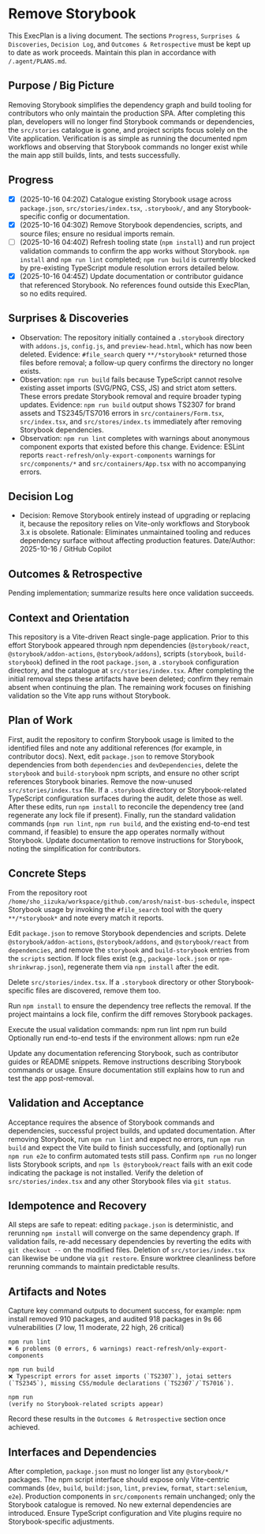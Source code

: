 # Remove Storybook

This ExecPlan is a living document. The sections `Progress`, `Surprises & Discoveries`, `Decision Log`, and `Outcomes & Retrospective` must be kept up to date as work proceeds. Maintain this plan in accordance with `/.agent/PLANS.md`.

## Purpose / Big Picture


Removing Storybook simplifies the dependency graph and build tooling for contributors who only maintain the production SPA. After completing this plan, developers will no longer find Storybook commands or dependencies, the `src/stories` catalogue is gone, and project scripts focus solely on the Vite application. Verification is as simple as running the documented npm workflows and observing that Storybook commands no longer exist while the main app still builds, lints, and tests successfully.

## Progress


- [x] (2025-10-16 04:20Z) Catalogue existing Storybook usage across `package.json`, `src/stories/index.tsx`, `.storybook/`, and any Storybook-specific config or documentation.
- [x] (2025-10-16 04:30Z) Remove Storybook dependencies, scripts, and source files; ensure no residual imports remain.
- [ ] (2025-10-16 04:40Z) Refresh tooling state (`npm install`) and run project validation commands to confirm the app works without Storybook. `npm install` and `npm run lint` completed; `npm run build` is currently blocked by pre-existing TypeScript module resolution errors detailed below.
- [x] (2025-10-16 04:45Z) Update documentation or contributor guidance that referenced Storybook. No references found outside this ExecPlan, so no edits required.

## Surprises & Discoveries


- Observation: The repository initially contained a `.storybook` directory with `addons.js`, `config.js`, and `preview-head.html`, which has now been deleted.
  Evidence: `#file_search` query `**/*storybook*` returned those files before removal; a follow-up query confirms the directory no longer exists.
- Observation: `npm run build` fails because TypeScript cannot resolve existing asset imports (SVG/PNG, CSS, JS) and strict atom setters. These errors predate Storybook removal and require broader typing updates.
  Evidence: `npm run build` output shows TS2307 for brand assets and TS2345/TS7016 errors in `src/containers/Form.tsx`, `src/index.tsx`, and `src/stores/index.ts` immediately after removing Storybook dependencies.
- Observation: `npm run lint` completes with warnings about anonymous component exports that existed before this change.
  Evidence: ESLint reports `react-refresh/only-export-components` warnings for `src/components/*` and `src/containers/App.tsx` with no accompanying errors.

## Decision Log


- Decision: Remove Storybook entirely instead of upgrading or replacing it, because the repository relies on Vite-only workflows and Storybook 3.x is obsolete.
  Rationale: Eliminates unmaintained tooling and reduces dependency surface without affecting production features.
  Date/Author: 2025-10-16 / GitHub Copilot

## Outcomes & Retrospective


Pending implementation; summarize results here once validation succeeds.

## Context and Orientation


This repository is a Vite-driven React single-page application. Prior to this effort Storybook appeared through npm dependencies (`@storybook/react`, `@storybook/addon-actions`, `@storybook/addons`), scripts (`storybook`, `build-storybook`) defined in the root `package.json`, a `.storybook` configuration directory, and the catalogue at `src/stories/index.tsx`. After completing the initial removal steps these artifacts have been deleted; confirm they remain absent when continuing the plan. The remaining work focuses on finishing validation so the Vite app runs without Storybook.

## Plan of Work


First, audit the repository to confirm Storybook usage is limited to the identified files and note any additional references (for example, in contributor docs). Next, edit `package.json` to remove Storybook dependencies from both `dependencies` and `devDependencies`, delete the `storybook` and `build-storybook` npm scripts, and ensure no other script references Storybook binaries. Remove the now-unused `src/stories/index.tsx` file. If a `.storybook` directory or Storybook-related TypeScript configuration surfaces during the audit, delete those as well. After these edits, run `npm install` to reconcile the dependency tree (and regenerate any lock file if present). Finally, run the standard validation commands (`npm run lint`, `npm run build`, and the existing end-to-end test command, if feasible) to ensure the app operates normally without Storybook. Update documentation to remove instructions for Storybook, noting the simplification for contributors.

## Concrete Steps


From the repository root `/home/sho_iizuka/workspace/github.com/arosh/naist-bus-schedule`, inspect Storybook usage by invoking the `#file_search` tool with the query `**/*storybook*` and note every match it reports.

Edit `package.json` to remove Storybook dependencies and scripts. Delete `@storybook/addon-actions`, `@storybook/addons`, and `@storybook/react` from `dependencies`, and remove the `storybook` and `build-storybook` entries from the `scripts` section. If lock files exist (e.g., `package-lock.json` or `npm-shrinkwrap.json`), regenerate them via `npm install` after the edit.

Delete `src/stories/index.tsx`. If a `.storybook` directory or other Storybook-specific files are discovered, remove them too.

Run `npm install` to ensure the dependency tree reflects the removal. If the project maintains a lock file, confirm the diff removes Storybook packages.

Execute the usual validation commands:
    npm run lint
    npm run build
Optionally run end-to-end tests if the environment allows:
    npm run e2e

Update any documentation referencing Storybook, such as contributor guides or README snippets. Remove instructions describing Storybook commands or usage. Ensure documentation still explains how to run and test the app post-removal.

## Validation and Acceptance


Acceptance requires the absence of Storybook commands and dependencies, successful project builds, and updated documentation. After removing Storybook, run `npm run lint` and expect no errors, run `npm run build` and expect the Vite build to finish successfully, and (optionally) run `npm run e2e` to confirm automated tests still pass. Confirm `npm run` no longer lists Storybook scripts, and `npm ls @storybook/react` fails with an exit code indicating the package is not installed. Verify the deletion of `src/stories/index.tsx` and any other Storybook files via `git status`.

## Idempotence and Recovery


All steps are safe to repeat: editing `package.json` is deterministic, and rerunning `npm install` will converge on the same dependency graph. If validation fails, re-add necessary dependencies by reverting the edits with `git checkout --` on the modified files. Deletion of `src/stories/index.tsx` can likewise be undone via `git restore`. Ensure worktree cleanliness before rerunning commands to maintain predictable results.

## Artifacts and Notes


Capture key command outputs to document success, for example:
    npm install
    removed 910 packages, and audited 918 packages in 9s
    66 vulnerabilities (7 low, 11 moderate, 22 high, 26 critical)

    npm run lint
    ✖ 6 problems (0 errors, 6 warnings) react-refresh/only-export-components

    npm run build
    ❌ Typescript errors for asset imports (`TS2307`), jotai setters (`TS2345`), missing CSS/module declarations (`TS2307`/`TS7016`).

    npm run
    (verify no Storybook-related scripts appear)

Record these results in the `Outcomes & Retrospective` section once achieved.

## Interfaces and Dependencies


After completion, `package.json` must no longer list any `@storybook/*` packages. The npm script interface should expose only Vite-centric commands (`dev`, `build`, `build:json`, `lint`, `preview`, `format`, `start:selenium`, `e2e`). Production components in `src/components` remain unchanged; only the Storybook catalogue is removed. No new external dependencies are introduced. Ensure TypeScript configuration and Vite plugins require no Storybook-specific adjustments.
